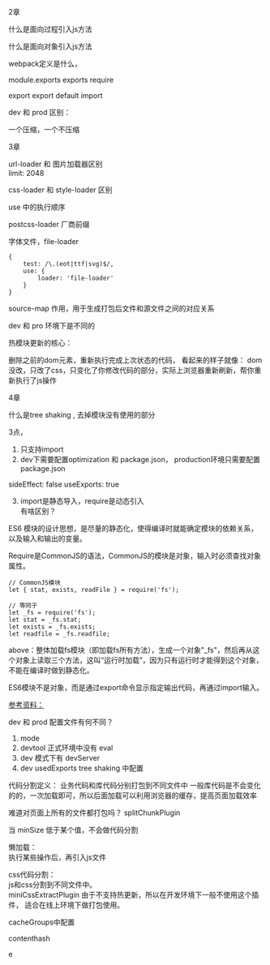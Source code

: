 
2章

什么是面向过程引入js方法

什么是面向对象引入js方法


webpack定义是什么，

module.exports  exports   require  

export export default  import  



dev  和 prod 区别：

一个压缩，一个不压缩



3章



url-loader 和 图片加载器区别  
 limit: 2048




css-loader 和 style-loader 区别

use 中的执行顺序




postcss-loader 厂商前缀



字体文件，file-loader


	{
		test: /\.(eot|ttf|svg)$/,
		use: {
			loader: 'file-loader'
		} 
	}




source-map 作用，用于生成打包后文件和源文件之间的对应关系

dev 和 pro 环境下是不同的 



热模块更新的核心：


删除之前的dom元素，重新执行完成上次状态的代码， 看起来的样子就像：
dom没改，只改了css，只变化了你修改代码的部分，实际上浏览器重新刷新，帮你重新执行了js操作



4章

什么是tree shaking , 去掉模块没有使用的部分

3点，

1. 只支持import
2. dev下需要配置optimization 和 package.json， production环境只需要配置 package.json

sideEffect: false
useExports: true

3. import是静态导入，require是动态引入  
有啥区别？



ES6 模块的设计思想，是尽量的静态化，使得编译时就能确定模块的依赖关系，以及输入和输出的变量。

Require是CommonJS的语法，CommonJS的模块是对象，输入时必须查找对象属性。

```
// CommonJS模块
let { stat, exists, readFile } = require('fs');

// 等同于
let _fs = require('fs');
let stat = _fs.stat;
let exists = _fs.exists;
let readfile = _fs.readfile;
```


above：整体加载fs模块（即加载fs所有方法），生成一个对象"_fs"，然后再从这个对象上读取三个方法，这叫“运行时加载”，因为只有运行时才能得到这个对象，不能在编译时做到静态化。

ES6模块不是对象，而是通过export命令显示指定输出代码，再通过import输入。


[参考资料：](https://www.cnblogs.com/linziwei/p/7853305.html)



dev 和 prod 配置文件有何不同？


1. mode
2. devtool 正式环境中没有 eval
3. dev 模式下有 devServer
4. dev  usedExports tree shaking 中配置




代码分割定义：
业务代码和库代码分别打包到不同文件中
一般库代码是不会变化的的，一次加载即可，所以后面加载可以利用浏览器的缓存，提高页面加载效率


难道对页面上所有的文件都打包吗？
splitChunkPlugin

当 minSize 低于某个值，不会做代码分割

懒加载：  
执行某些操作后，再引入js文件


css代码分割：   
js和css分割到不同文件中。  
miniCssExtractPlugin 由于不支持热更新，所以在开发环境下一般不使用这个插件， 适合在线上环境下做打包使用。  




cacheGroups中配置


contenthash
























e